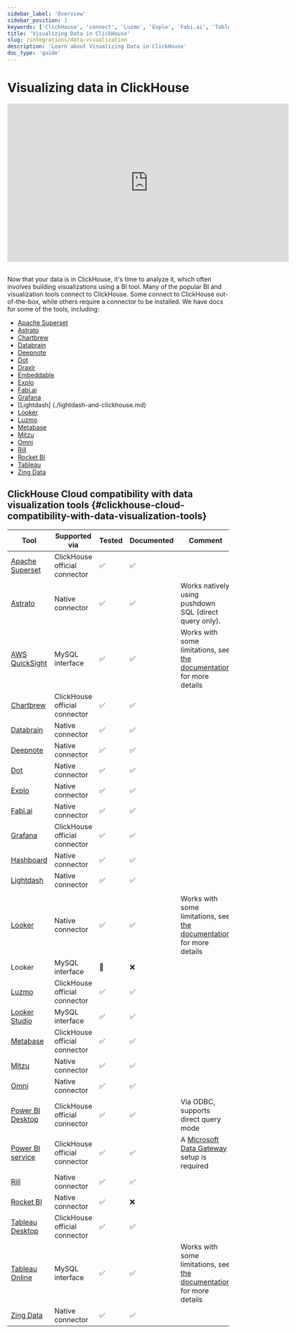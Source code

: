 ```yaml
---
sidebar_label: 'Overview'
sidebar_position: 1
keywords: ['ClickHouse', 'connect', 'Luzmo', 'Explo', 'Fabi.ai', 'Tableau', 'Grafana', 'Metabase', 'Mitzu', 'superset', 'Deepnote', 'Draxlr', 'RocketBI', 'Omni', 'bi', 'visualization', 'tool', 'lightdash']
title: 'Visualizing Data in ClickHouse'
slug: /integrations/data-visualization
description: 'Learn about Visualizing Data in ClickHouse'
doc_type: 'guide'
---
```


# Visualizing data in ClickHouse

<div class='vimeo-container'>
<iframe
   src="https://player.vimeo.com/video/754460217?h=3dcae2e1ca"
   width="640"
   height="360"
   frameborder="0"
   allow="autoplay; fullscreen; picture-in-picture"
   allowfullscreen>
</iframe>
</div>

<br/>

Now that your data is in ClickHouse, it's time to analyze it, which often involves building visualizations using a BI tool. Many of the popular BI and visualization tools connect to ClickHouse. Some connect to ClickHouse out-of-the-box, while others require a connector to be installed. We have docs for some of the tools, including:

- [Apache Superset](./superset-and-clickhouse.md)
- [Astrato](./community_integrations/astrato-and-clickhouse.md)
- [Chartbrew](./community_integrations/chartbrew-and-clickhouse.md)
- [Databrain](./community_integrations/databrain-and-clickhouse.md)
- [Deepnote](./community_integrations/deepnote.md)
- [Dot](./community_integrations/dot-and-clickhouse.md)
- [Draxlr](./community_integrations/draxlr-and-clickhouse.md)
- [Embeddable](./community_integrations/embeddable-and-clickhouse.md)
- [Explo](./community_integrations/explo-and-clickhouse.md)
- [Fabi.ai](./community_integrations/fabi-and-clickhouse.md)
- [Grafana](./grafana/index.md)
- [Lightdash] (./lightdash-and-clickhouse.md)
- [Looker](./looker-and-clickhouse.md)
- [Luzmo](./community_integrations/luzmo-and-clickhouse.md)
- [Metabase](./metabase-and-clickhouse.md)
- [Mitzu](./community_integrations/mitzu-and-clickhouse.md)
- [Omni](./omni-and-clickhouse.md)
- [Rill](https://docs.rilldata.com/reference/olap-engines/clickhouse)
- [Rocket BI](./community_integrations/rocketbi-and-clickhouse.md)
- [Tableau](./tableau/tableau-and-clickhouse.md)
- [Zing Data](./community_integrations/zingdata-and-clickhouse.md)

## ClickHouse Cloud compatibility with data visualization tools {#clickhouse-cloud-compatibility-with-data-visualization-tools}

| Tool                                                                    | Supported via                 | Tested | Documented | Comment                                                                                                                                 |
|-------------------------------------------------------------------------|-------------------------------|--------|------------|-----------------------------------------------------------------------------------------------------------------------------------------|
| [Apache Superset](./superset-and-clickhouse.md)      | ClickHouse official connector | ✅      | ✅          |                                                                                                                                         |
| [Astrato](./community_integrations/astrato-and-clickhouse.md)      | Native connector | ✅      | ✅          | Works natively using pushdown SQL (direct query only). |
| [AWS QuickSight](./quicksight-and-clickhouse.md)     | MySQL interface               | ✅      | ✅          | Works with some limitations, see [the documentation](./quicksight-and-clickhouse.md) for more details                |
| [Chartbrew](./community_integrations/chartbrew-and-clickhouse.md)           | ClickHouse official connector              | ✅      | ✅          |                                                                                                                                         |
| [Databrain](./community_integrations/databrain-and-clickhouse.md)           | Native connector              | ✅      | ✅          |                                                                                                                                         |
| [Deepnote](./community_integrations/deepnote.md)                            | Native connector              | ✅      | ✅          |                                                                                                                                         |
| [Dot](./community_integrations/dot-and-clickhouse.md)                            | Native connector              | ✅      | ✅          |                                                                                                                                         |
| [Explo](./community_integrations/explo-and-clickhouse.md)                   | Native connector              | ✅      | ✅          |                                                                                                                                         |
| [Fabi.ai](./community_integrations/fabi-and-clickhouse.md)                  | Native connector              | ✅      | ✅          |                                                                                                                                         |
| [Grafana](./grafana/index.md)                        | ClickHouse official connector | ✅      | ✅          |                                                                                                                                         |
| [Hashboard](./community_integrations/hashboard-and-clickhouse.md)           | Native connector              | ✅      | ✅          |                                                                                                                                         |
| [Lightdash](./lightdash-and-clickhouse.md)      | Native connector | ✅      | ✅          | 
            |
| [Looker](./looker-and-clickhouse.md)                 | Native connector              | ✅      | ✅          | Works with some limitations, see [the documentation](./looker-and-clickhouse.md) for more details                    |
| Looker                                                                  | MySQL interface               | 🚧     | ❌          |                                                                                                                                         |
| [Luzmo](./community_integrations/luzmo-and-clickhouse.md)                   | ClickHouse official connector | ✅      | ✅          |                                                                                                                                         |
| [Looker Studio](./looker-studio-and-clickhouse.md)   | MySQL interface               | ✅      | ✅          |                                                                                                                                         |
| [Metabase](./metabase-and-clickhouse.md)             | ClickHouse official connector | ✅      | ✅          |
| [Mitzu](./community_integrations/mitzu-and-clickhouse.md)                   |  Native connector | ✅      | ✅          |                                                                                                                                         |
| [Omni](./omni-and-clickhouse.md)                     | Native connector              | ✅      | ✅          |                                                                                                                                         |
| [Power BI Desktop](./powerbi-and-clickhouse.md)      | ClickHouse official connector | ✅      | ✅          | Via ODBC, supports direct query mode                                                                                                    |
| [Power BI service](/integrations/powerbi#power-bi-service)                                                    | ClickHouse official connector | ✅    | ✅          | A [Microsoft Data Gateway](https://learn.microsoft.com/en-us/power-bi/connect-data/service-gateway-custom-connectors) setup is required |
| [Rill](https://docs.rilldata.com/reference/olap-engines/clickhouse)     | Native connector              | ✅      | ✅          |
| [Rocket BI](./community_integrations/rocketbi-and-clickhouse.md)            | Native connector              | ✅      | ❌          |                                                                                                                                         |
| [Tableau Desktop](./tableau/tableau-and-clickhouse.md)       | ClickHouse official connector | ✅      | ✅          |                                                                                                               |
| [Tableau Online](./tableau/tableau-online-and-clickhouse.md) | MySQL interface               | ✅      | ✅          | Works with some limitations, see [the documentation](./tableau/tableau-online-and-clickhouse.md) for more details            |
| [Zing Data](./community_integrations/zingdata-and-clickhouse.md)            | Native connector              | ✅      | ✅          |                                                                                                                                         |